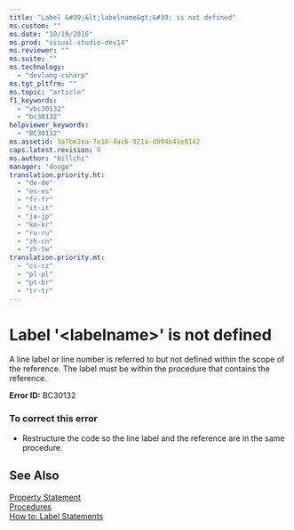 ```yaml
---
title: "Label &#39;&lt;labelname&gt;&#39; is not defined"
ms.custom: ""
ms.date: "10/19/2016"
ms.prod: "visual-studio-dev14"
ms.reviewer: ""
ms.suite: ""
ms.technology: 
  - "devlang-csharp"
ms.tgt_pltfrm: ""
ms.topic: "article"
f1_keywords: 
  - "vbc30132"
  - "bc30132"
helpviewer_keywords: 
  - "BC30132"
ms.assetid: 3a7be2ea-7e10-4ac6-921a-d094b41e9142
caps.latest.revision: 9
ms.author: "billchi"
manager: "douge"
translation.priority.ht: 
  - "de-de"
  - "es-es"
  - "fr-fr"
  - "it-it"
  - "ja-jp"
  - "ko-kr"
  - "ru-ru"
  - "zh-cn"
  - "zh-tw"
translation.priority.mt: 
  - "cs-cz"
  - "pl-pl"
  - "pt-br"
  - "tr-tr"
---
```

# Label &#39;&lt;labelname&gt;&#39; is not defined
A line label or line number is referred to but not defined within the scope of the reference. The label must be within the procedure that contains the reference.  
  
 **Error ID:** BC30132  
  
### To correct this error  
  
-   Restructure the code so the line label and the reference are in the same procedure.  
  
## See Also  
 [Property Statement](../Topic/Property%20Statement.md)   
 [Procedures](../Topic/Procedures%20in%20Visual%20Basic.md)   
 [How to: Label Statements](../Topic/How%20to:%20Label%20Statements%20\(Visual%20Basic\).md)